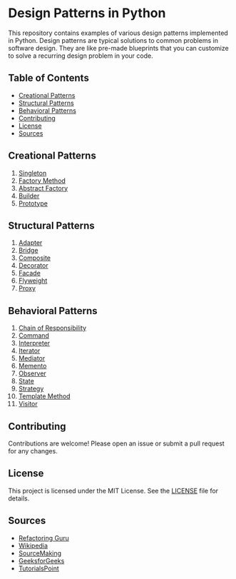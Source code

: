 # Design Patterns in Python

This repository contains examples of various design patterns implemented in Python. Design patterns are typical solutions to common problems in software design. They are like pre-made blueprints that you can customize to solve a recurring design problem in your code.

## Table of Contents

- [Creational Patterns](#creational-patterns)
- [Structural Patterns](#structural-patterns)
- [Behavioral Patterns](#behavioral-patterns)
- [Contributing](#contributing)
- [License](#license)
- [Sources](#sources)

## Creational Patterns

1. [Singleton](./creational/singleton/)
2. [Factory Method]()
3. [Abstract Factory]()
4. [Builder]()
5. [Prototype]()

## Structural Patterns

1. [Adapter]()
2. [Bridge]()
3. [Composite]()
4. [Decorator]()
5. [Facade]()
6. [Flyweight]()
7. [Proxy]()

## Behavioral Patterns

1. [Chain of Responsibility]()
2. [Command]()
3. [Interpreter]()
4. [Iterator]()
5. [Mediator]()
6. [Memento]()
7. [Observer]()
8. [State]()
9. [Strategy]()
10. [Template Method]()
11. [Visitor]()

## Contributing

Contributions are welcome! Please open an issue or submit a pull request for any changes.

## License

This project is licensed under the MIT License. See the [LICENSE](./LICENSE) file for details.

## Sources

- [Refactoring Guru](https://refactoring.guru/design-patterns)
- [Wikipedia](https://en.wikipedia.org/wiki/Software_design_pattern)
- [SourceMaking](https://sourcemaking.com/design_patterns)
- [GeeksforGeeks](https://www.geeksforgeeks.org/software-design-patterns/)
- [TutorialsPoint](https://www.tutorialspoint.com/design_pattern/index.htm)